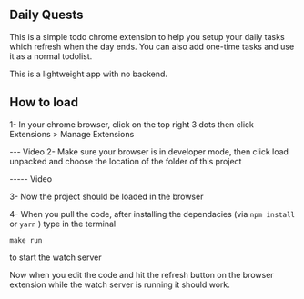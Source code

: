 ## Daily Quests
This is a simple todo chrome extension to help you setup your daily tasks which refresh when the day ends. You can also add one-time tasks and use it as a normal todolist.

This is a lightweight app with no backend.

## How to load
1- In your chrome browser, click on the top right 3 dots then click Extensions > Manage Extensions

--- Video
2- Make sure your browser is in developer mode, then click load unpacked and choose the location of the folder of this project

----- Video

3- Now the project should be loaded in the browser

4- When you pull the code, after installing the dependacies (via ```npm install``` or ```yarn``` ) type in the terminal
```
make run
```
to start the watch server

Now when you edit the code and hit the refresh button on the browser extension while the watch server is running it should work.

